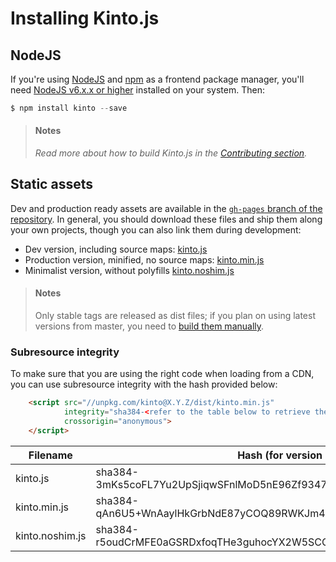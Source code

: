 # Installing Kinto.js

## NodeJS

If you're using [NodeJS](https://nodejs.org) and [npm](https://www.npmjs.com/) as a frontend package manager, you'll need [NodeJS v6.x.x or higher](https://nodejs.org/download/) installed on your system. Then:

```js
$ npm install kinto --save
```

> #### Notes
>
> *Read more about how to build Kinto.js in the [Contributing section](contributing.md).*

## Static assets

Dev and production ready assets are available in the [`gh-pages` branch of the repository](https://github.com/Kinto/kinto.js/tree/gh-pages). In general, you should download these files and ship them along your own projects, though you can also link them during development:

- Dev version, including source maps: [kinto.js](http://unpkg.com/kinto/dist/kinto.js)
- Production version, minified, no source maps: [kinto.min.js](http://unpkg.com/kinto/dist/kinto.min.js)
- Minimalist version, without polyfills [kinto.noshim.js](http://unpkg.com/kinto/dist/kinto.noshim.js)

> #### Notes
>
> Only stable tags are released as dist files; if you plan on using latest versions from master, you need to [build them manually](contributing.md#generating-dist-files).


### Subresource integrity

To make sure that you are using the right code when loading from a CDN, you can use subresource
integrity with the hash provided below:

```html
    <script src="//unpkg.com/kinto@X.Y.Z/dist/kinto.min.js"
            integrity="sha384-<refer to the table below to retrieve the proper hash>"
            crossorigin="anonymous">
    </script>
```

| Filename                | Hash (for version 12.4.1)                                               |
|-------------------------|-------------------------------------------------------------------------|
| kinto.js                | sha384-3mKs5coFL7Yu2UpSjiqwSFnlMoD5nE96Zf9347iYCi4CDsIuAdEGF9oWOqGCVoJf |
| kinto.min.js            | sha384-qAn6U5+WnAaylHkGrbNdE87yCOQ89RWKJm4p0jA5H8kDN8DctcXp3fFt0DxWULzq |
| kinto.noshim.js         | sha384-r5oudCrMFE0aGSRDxfoqTHe3guhocYX2W5SCC4/X09Ydkrltt7Sv9fqdAg0IHHii |
